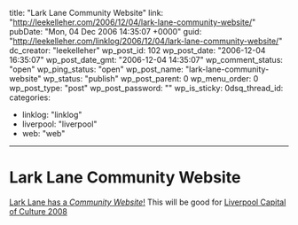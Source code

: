title: "Lark Lane Community Website"
link: "http://leekelleher.com/2006/12/04/lark-lane-community-website/"
pubDate: "Mon, 04 Dec 2006 14:35:07 +0000"
guid: "http://leekelleher.com/linklog/2006/12/04/lark-lane-community-website/"
dc_creator: "leekelleher"
wp_post_id: 102
wp_post_date: "2006-12-04 16:35:07"
wp_post_date_gmt: "2006-12-04 14:35:07"
wp_comment_status: "open"
wp_ping_status: "open"
wp_post_name: "lark-lane-community-website"
wp_status: "publish"
wp_post_parent: 0
wp_menu_order: 0
wp_post_type: "post"
wp_post_password: ""
wp_is_sticky: 0dsq_thread_id: 
categories:
  - linklog: "linklog"
  - liverpool: "liverpool"
  - web: "web"

---

# Lark Lane Community Website

<a href="http://www.larklane.com/" >Lark Lane has a <em>Community Website</em>!</a> This will be good for <a href="http://www.liverpool08.com/">Liverpool Capital of Culture 2008</a>